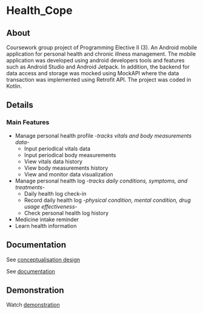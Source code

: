 # Health_Cope
## About
Coursework group project of Programming Elective II (3). An Android mobile application for personal health and chronic illness management. The mobile application was developed using android developers tools and features such as Android Studio and Android Jetpack. In addition, the backend for data access and storage was mocked using MockAPI where the data transaction was implemented using Retrofit API. The project was coded in Kotlin.

## Details
### Main Features
- Manage personal health profile *-tracks vitals and body measurements data-*
  - Input periodical vitals data
  - Input periodical body measurements
  - View vitals data history
  - View body measurements history
  - View and monitor data visualization
- Manage personal health log *-tracks daily conditions, symptoms, and treatments-*
  - Daily health log check-in
  - Record daily health log *-physical condition, mental condition, drug usage effectiveness-*
  - Check personal health log history
- Medicine intake reminder
- Learn health information

## Documentation
See [conceptualisation design](https://drive.google.com/file/d/1gCzV6N1v32kb8c0Uv37p9oprU6QKsh0G/view?usp=share_link)

See [documentation](https://drive.google.com/file/d/1lKTdUNYojstqj5FzIxmUe76-Hl2Jmurq/view?usp=share_link)

## Demonstration
Watch [demonstration](https://youtu.be/g0Hihu6v4Rghttps://youtu.be/g0Hihu6v4Rg)
